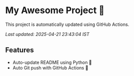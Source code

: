 # My Awesome Project 🚀

This project is automatically updated using GitHub Actions.

_Last updated: 2025-04-21 23:43:04 IST_

## Features
- Auto-update README using Python 🐍
- Auto Git push with GitHub Actions 🤖
